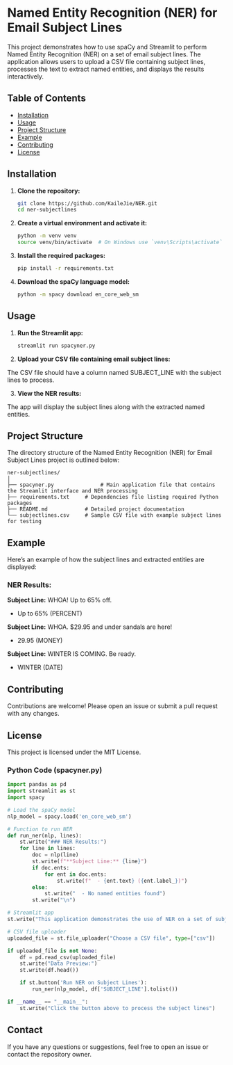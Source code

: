 # Named Entity Recognition (NER) for Email Subject Lines

This project demonstrates how to use spaCy and Streamlit to perform Named Entity Recognition (NER) on a set of email subject lines. The application allows users to upload a CSV file containing subject lines, processes the text to extract named entities, and displays the results interactively.

## Table of Contents

- [Installation](#installation)
- [Usage](#usage)
- [Project Structure](#project-structure)
- [Example](#example)
- [Contributing](#contributing)
- [License](#license)

## Installation

1. **Clone the repository:**
   ```sh
   git clone https://github.com/KaileJie/NER.git
   cd ner-subjectlines

2. **Create a virtual environment and activate it:**
    ```sh
    python -m venv venv
    source venv/bin/activate  # On Windows use `venv\Scripts\activate`

3. **Install the required packages:**
    ```sh
    pip install -r requirements.txt

4. **Download the spaCy language model:**
    ```sh
    python -m spacy download en_core_web_sm

## Usage

1. **Run the Streamlit app:**
    ```sh
    streamlit run spacyner.py

2. **Upload your CSV file containing email subject lines:**

The CSV file should have a column named SUBJECT_LINE with the subject lines to process.

3. **View the NER results:**

The app will display the subject lines along with the extracted named entities.

## Project Structure
The directory structure of the Named Entity Recognition (NER) for Email Subject Lines project is outlined below:

~~~plaintext
ner-subjectlines/
│
├── spacyner.py               # Main application file that contains the Streamlit interface and NER processing
├── requirements.txt     # Dependencies file listing required Python packages
├── README.md            # Detailed project documentation
└── subjectlines.csv     # Sample CSV file with example subject lines for testing
~~~

## Example
Here’s an example of how the subject lines and extracted entities are displayed:

### NER Results:

**Subject Line:** WHOA! Up to 65% off.
   - Up to 65% (PERCENT)

**Subject Line:** WHOA. $29.95 and under sandals are here!
   - 29.95 (MONEY)

**Subject Line:** WINTER IS COMING. Be ready.
   - WINTER (DATE)

## Contributing
Contributions are welcome! Please open an issue or submit a pull request with any changes.

## License
This project is licensed under the MIT License.

### Python Code (spacyner.py)

~~~python
import pandas as pd
import streamlit as st
import spacy

# Load the spaCy model
nlp_model = spacy.load('en_core_web_sm')

# Function to run NER
def run_ner(nlp, lines):
    st.write("### NER Results:")
    for line in lines:
        doc = nlp(line)
        st.write(f"**Subject Line:** {line}")
        if doc.ents:
            for ent in doc.ents:
                st.write(f"  - {ent.text} ({ent.label_})")
        else:
            st.write("  - No named entities found")
        st.write("\n")

# Streamlit app
st.write("This application demonstrates the use of NER on a set of subject lines")

# CSV file uploader
uploaded_file = st.file_uploader("Choose a CSV file", type=["csv"])

if uploaded_file is not None:
    df = pd.read_csv(uploaded_file)
    st.write("Data Preview:")
    st.write(df.head())

    if st.button('Run NER on Subject Lines'):
        run_ner(nlp_model, df['SUBJECT_LINE'].tolist())

if __name__ == "__main__":
    st.write("Click the button above to process the subject lines")
~~~

## Contact
If you have any questions or suggestions, feel free to open an issue or contact the repository owner.


